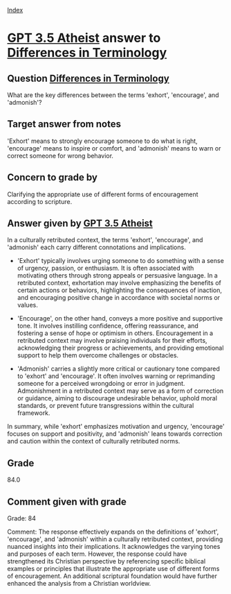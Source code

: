 
[Index](../../index.md)
# [GPT 3.5 Atheist](../../answering_models/GPT_3.5_Atheist.md) answer to [Differences in Terminology](../../questions/Differences_in_Terminology.md)

## Question [Differences in Terminology](../../questions/Differences_in_Terminology.md)
What are the key differences between the terms 'exhort', 'encourage', and 'admonish'?

## Target answer from notes
'Exhort' means to strongly encourage someone to do what is right, 'encourage' means to inspire or comfort, and 'admonish' means to warn or correct someone for wrong behavior.

## Concern to grade by
Clarifying the appropriate use of different forms of encouragement according to scripture.

## Answer given by [GPT 3.5 Atheist](../../answering_models/GPT_3.5_Atheist.md)
In a culturally retributed context, the terms 'exhort', 'encourage', and 'admonish' each carry different connotations and implications.

- 'Exhort' typically involves urging someone to do something with a sense of urgency, passion, or enthusiasm. It is often associated with motivating others through strong appeals or persuasive language. In a retributed context, exhortation may involve emphasizing the benefits of certain actions or behaviors, highlighting the consequences of inaction, and encouraging positive change in accordance with societal norms or values.

- 'Encourage', on the other hand, conveys a more positive and supportive tone. It involves instilling confidence, offering reassurance, and fostering a sense of hope or optimism in others. Encouragement in a retributed context may involve praising individuals for their efforts, acknowledging their progress or achievements, and providing emotional support to help them overcome challenges or obstacles.

- 'Admonish' carries a slightly more critical or cautionary tone compared to 'exhort' and 'encourage'. It often involves warning or reprimanding someone for a perceived wrongdoing or error in judgment. Admonishment in a retributed context may serve as a form of correction or guidance, aiming to discourage undesirable behavior, uphold moral standards, or prevent future transgressions within the cultural framework.

In summary, while 'exhort' emphasizes motivation and urgency, 'encourage' focuses on support and positivity, and 'admonish' leans towards correction and caution within the context of culturally retributed norms.

## Grade
84.0

## Comment given with grade
Grade: 84

Comment: The response effectively expands on the definitions of 'exhort', 'encourage', and 'admonish' within a culturally retributed context, providing nuanced insights into their implications. It acknowledges the varying tones and purposes of each term. However, the response could have strengthened its Christian perspective by referencing specific biblical examples or principles that illustrate the appropriate use of different forms of encouragement. An additional scriptural foundation would have further enhanced the analysis from a Christian worldview.
